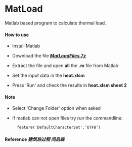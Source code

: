 MatLoad
=======

Matlab based program to calculate thermal load.

#### How to use
* Install Matlab

* Download the file [**_MatLoadFiles.7z_**][id]

* Extract the file and open **all** the **.m** file from Matlab
* Set the input data in the **heat.xlsm**

* Press 'Run' and check the results in **heat.xlsm sheet 2**
 


#### Note 
* Select 'Change Folder' option when asked 

* If matlab can not open files try run the commandline:

		feature('DefaultCharacterSet','UTF8')

#### Reference **_建筑热过程 闫启森_**

[id]:https://github.com/wqz9822/MatLoad/raw/master/MatLoadFiles.7z